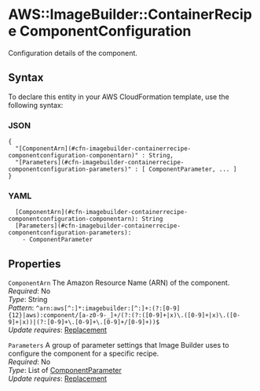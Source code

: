 # AWS::ImageBuilder::ContainerRecipe ComponentConfiguration<a name="aws-properties-imagebuilder-containerrecipe-componentconfiguration"></a>

Configuration details of the component\.

## Syntax<a name="aws-properties-imagebuilder-containerrecipe-componentconfiguration-syntax"></a>

To declare this entity in your AWS CloudFormation template, use the following syntax:

### JSON<a name="aws-properties-imagebuilder-containerrecipe-componentconfiguration-syntax.json"></a>

```
{
  "[ComponentArn](#cfn-imagebuilder-containerrecipe-componentconfiguration-componentarn)" : String,
  "[Parameters](#cfn-imagebuilder-containerrecipe-componentconfiguration-parameters)" : [ ComponentParameter, ... ]
}
```

### YAML<a name="aws-properties-imagebuilder-containerrecipe-componentconfiguration-syntax.yaml"></a>

```
  [ComponentArn](#cfn-imagebuilder-containerrecipe-componentconfiguration-componentarn): String
  [Parameters](#cfn-imagebuilder-containerrecipe-componentconfiguration-parameters):
    - ComponentParameter
```

## Properties<a name="aws-properties-imagebuilder-containerrecipe-componentconfiguration-properties"></a>

`ComponentArn` <a name="cfn-imagebuilder-containerrecipe-componentconfiguration-componentarn"></a>
The Amazon Resource Name \(ARN\) of the component\.  
_Required_: No  
_Type_: String  
_Pattern_: `^arn:aws[^:]*:imagebuilder:[^:]+:(?:[0-9]{12}|aws):component/[a-z0-9-_]+/(?:(?:([0-9]+|x)\.([0-9]+|x)\.([0-9]+|x))|(?:[0-9]+\.[0-9]+\.[0-9]+/[0-9]+))$`  
_Update requires_: [Replacement](https://docs.aws.amazon.com/AWSCloudFormation/latest/UserGuide/using-cfn-updating-stacks-update-behaviors.html#update-replacement)

`Parameters` <a name="cfn-imagebuilder-containerrecipe-componentconfiguration-parameters"></a>
A group of parameter settings that Image Builder uses to configure the component for a specific recipe\.  
_Required_: No  
_Type_: List of [ComponentParameter](aws-properties-imagebuilder-containerrecipe-componentparameter.md)  
_Update requires_: [Replacement](https://docs.aws.amazon.com/AWSCloudFormation/latest/UserGuide/using-cfn-updating-stacks-update-behaviors.html#update-replacement)
